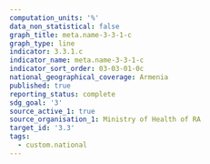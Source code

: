```yaml
---
computation_units: '%'
data_non_statistical: false
graph_title: meta.name-3-3-1-c
graph_type: line
indicator: 3.3.1.c
indicator_name: meta.name-3-3-1-c
indicator_sort_order: 03-03-01-0c
national_geographical_coverage: Armenia
published: true
reporting_status: complete
sdg_goal: '3'
source_active_1: true
source_organisation_1: Ministry of Health of RA
target_id: '3.3'
tags:
  - custom.national
---
```

